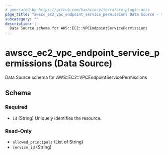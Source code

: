 ```yaml
---
# generated by https://github.com/hashicorp/terraform-plugin-docs
page_title: "awscc_ec2_vpc_endpoint_service_permissions Data Source - terraform-provider-awscc"
subcategory: ""
description: |-
  Data Source schema for AWS::EC2::VPCEndpointServicePermissions
---
```


# awscc_ec2_vpc_endpoint_service_permissions (Data Source)

Data Source schema for AWS::EC2::VPCEndpointServicePermissions



<!-- schema generated by tfplugindocs -->
## Schema

### Required

- `id` (String) Uniquely identifies the resource.

### Read-Only

- `allowed_principals` (List of String)
- `service_id` (String)
